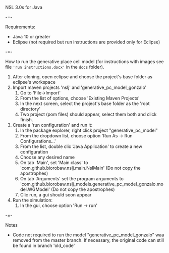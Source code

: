NSL 3.0s for Java

-=-

Requirements:

- Java 10 or greater
- Eclipse (not required but run instructions are provided only for Eclipse)

-=-

How to run the generative place cell model (for instructions with images see file `'run instructions.docx'` in the `docs` folder).

1.  After cloning, open eclipse and choose the project's base folder as eclipse's workspace
2.  Import maven projects 'nslj' and 'generative_pc_model_gonzalo'
	1. Go to 'File->Import'
	2. From the list of options, choose 'Existing Maven Projects'
	3. In the next screen, select the project's base folder as the 'root directory'
	4. Two project (pom files) should appear, select them both and click finish.
3. Create a 'run configuration' and run it:
	1. In the package explorer, right click project "generative_pc_model"
	2. From the dropdown list, choose option 'Run As -> Run Configurations...'
	3. From the list, double clic 'Java Application' to create a new configuration
	4. Choose any desired name
	5. On tab 'Main', set 'Main class' to 'com.github.biorobaw.nslj.main.NslMain' (Do not copy the apostrophes)
	6. On tab 'Arguments' set the program arguments to 'com.github.biorobaw.nslj_models.generative_pc_model_gonzalo.model.WGModel' (Do not copy the apostrophes)
	7. Clic run, a gui should soon appear
4.  Run the simulation:
	1. In the gui, choose option 'Run -> run'

-=-

Notes

* Code not required to run the model "generative_pc_model_gonzalo" waa removed from the master branch. If necessary, the original code can still be found in branch 'old_code'
